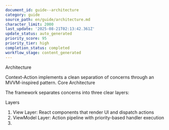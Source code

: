 ```yaml
---
document_id: guide--architecture
category: guide
source_path: en/guide/architecture.md
character_limit: 2000
last_update: '2025-08-21T02:13:42.361Z'
update_status: auto_generated
priority_score: 95
priority_tier: high
completion_status: completed
workflow_stage: content_generated
---
```

Architecture

Context-Action implements a clean separation of concerns through an MVVM-inspired pattern. Core Architecture

The framework separates concerns into three clear layers:

Layers

1. View Layer: React components that render UI and dispatch actions
2. ViewModel Layer: Action pipeline with priority-based handler execution  
3.
